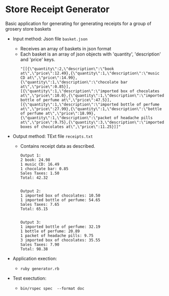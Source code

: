 # Store Receipt Generator
Basic application for generating for generating receipts for a group of grosery store baskets
- Input method: Json file `basket.json`
  - Receives an array of baskets in json format
  - Each basket is an array of json objects with 'quantity', 'description' and 'price' keys.
    ```
    "[[{\"quantity\":2,\"description\":\"book at\",\"price\":12.49},{\"quantity\":1,\"description\":\"music CD at\",\"price\":14.99},{\"quantity\":1,\"description\":\"chocolate bar at\",\"price\":0.85}],[{\"quantity\":1,\"description\":\"imported box of chocolates at\",\"price\":10.0},{\"quantity\":1,\"description\":\"imported bottle of perfume at\",\"price\":47.5}],[{\"quantity\":1,\"description\":\"imported bottle of perfume at\",\"price\":27.99},{\"quantity\":1,\"description\":\"bottle of perfume at\",\"price\":18.99},{\"quantity\":1,\"description\":\"packet of headache pills at\",\"price\":9.75},{\"quantity\":3,\"description\":\"imported boxes of chocolates at\",\"price\":11.25}]]"
    ```
- Output method: TExt file `receipts.txt`
  - Contains receipt data as described.
    ```
    Output 1:
    2 book: 24.98
    1 music CD: 16.49
    1 chocolate bar: 0.85
    Sales Taxes: 1.50
    Total: 42.32


    Output 2:
    1 imported box of chocolates: 10.50
    1 imported bottle of perfume: 54.65
    Sales Taxes: 7.65
    Total: 65.15


    Output 3:
    1 imported bottle of perfume: 32.19
    1 bottle of perfume: 20.89
    1 packet of headache pills: 9.75
    3 imported box of chocolates: 35.55
    Sales Taxes: 7.90
    Total: 98.38
    ```
    
 - Application exection:
   - `ruby generator.rb`
   
 - Test exectution:
   - `bin/rspec spec  --format doc`
